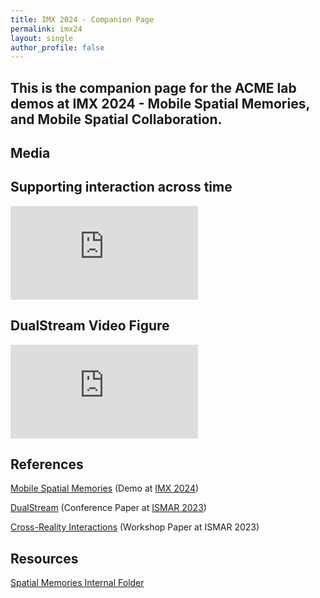 ```yaml
---
title: IMX 2024 - Companion Page
permalink: imx24
layout: single
author_profile: false
---
```


This is the companion page for the ACME lab demos at IMX 2024 - **Mobile Spatial Memories**, and **Mobile Spatial Collaboration**.
---

## Media

## Supporting interaction across time

<iframe class = "video" src="https://www.youtube.com/embed/98K4GmJZxaA?si=SeGYAw4-tUboNK-m" frameborder="0" allow="accelerometer; autoplay; encrypted-media; gyroscope; picture-in-picture" allowfullscreen></iframe>

<br>

## DualStream Video Figure

<iframe class = "video" src="https://www.youtube.com/embed/6qVRXFbG7rY" frameborder="0" allow="accelerometer; autoplay; encrypted-media; gyroscope; picture-in-picture" allowfullscreen></iframe>

<br>

## References

[Mobile Spatial Memories](/assets/documents/papers/imx2024memories.pdf) (Demo at [IMX 2024](https://imx.acm.org/2024/))

[DualStream](/assets/documents/papers/ismar2023dualstream.pdf) (Conference Paper at [ISMAR 2023](https://ismar23.org/))

[Cross-Reality Interactions](/assets/documents/papers/ismar2023crossreality.pdf) (Workshop Paper at ISMAR 2023)


## Resources

[Spatial Memories Internal Folder](https://o365coloradoedu-my.sharepoint.com/:f:/g/personal/riva3436_colorado_edu/EhvRHq90s89Djh_Hes1YniABuV--d3G9DN-kH6e64Rh8Qw?e=5K9DgU)

